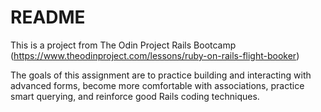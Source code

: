 # README

This is a project from The Odin Project Rails Bootcamp (https://www.theodinproject.com/lessons/ruby-on-rails-flight-booker)

The goals of this assignment are to practice building and interacting with advanced forms, become more comfortable with associations, practice smart querying, and reinforce good Rails coding techniques.
